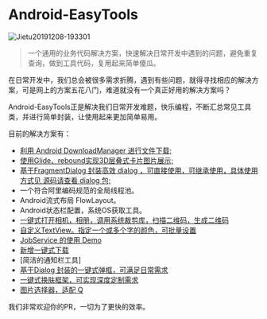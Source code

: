 # Android-EasyTools

![Jietu20191208-193301](https://tva1.sinaimg.cn/large/006tNbRwly1g9pjv5c1byj30b40bbdg8.jpg)

> 一个通用的业务代码解决方案，快速解决日常开发中遇到的问题，避免重复查询，做到工具代码，复用起来简单傻瓜。

在日常开发中，我们总会被很多需求折腾，遇到有些问题，就得寻找相应的解决方案，可是网上的方案五花八门，难道就没有一个真正好用的解决方案吗？

Android-EasyTools正是解决我们日常开发难题，快乐编程，不断汇总常见工具类，并进行简单封装，让使用起来更加简单易用。





目前的解决方案有：

- [利用 Android DownloadManager 进行文件下载;](https://blog.csdn.net/petterp/article/details/102762261)
- [使用Glide、rebound实现3D层叠式卡片图片展示;](https://blog.csdn.net/duihuapixiu/article/details/102795767)
- [基于FragmentDialog 封装高效 dialog ，可直接使用，可继承使用，具体使用方式见 源码请查看 dialog 包;](https://blog.csdn.net/baidu_40389775/article/details/102470687)
- 一个符合阿里编码规范的全局线程池。
- Android流式布局 FlowLayout。
- Android状态栏配置，系统OS获取工具。
- [一键式打开相机，相册，调用系统裁剪库，扫描二维码，生成二维码](https://github.com/Blue-knife/Android-EasyTools/blob/master/app/src/main/java/com/business/tools/camera/CameraActivity.java)
- [自定义TextView。指定一个或多个字的颜色，可批量设置](https://blog.csdn.net/baidu_40389775/article/details/102622214)
- [JobService 的使用 Demo](https://github.com/Blue-knife/Android-EasyTools/tree/master/app/src/main/java/com/business/tools/service)
- [新增一键式下载](https://blog.csdn.net/baidu_40389775/article/details/104911075)
- [简洁的通知栏工具] 
- [基于Dialog 封装的一键式弹框，可满足日常需求](https://github.com/Blue-knife/Android-EasyTools/blob/master/app/src/main/java/com/business/tools/test/DialogActivity.kt)
- [一键式换肤框架，可实现深度定制需求](https://github.com/Blue-knife/Android-EasyTools/blob/master/bullet_core/src/main/java/com/example/core/base/BaseSkinActivity.kt) 
- [图片选择器，适配 Q](https://github.com/Blue-knife/Android-EasyTools/blob/master/app/src/main/java/com/business/tools/test/selectimage/UpLoadPhotoActivity.kt)

我们非常欢迎你的PR，一切为了更快的效率。
